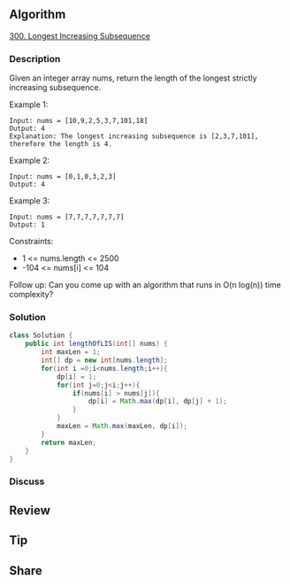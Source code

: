 ## Algorithm

[300. Longest Increasing Subsequence](https://leetcode.com/problems/longest-increasing-subsequence/)

### Description

Given an integer array nums, return the length of the longest strictly increasing subsequence.

Example 1:

```
Input: nums = [10,9,2,5,3,7,101,18]
Output: 4
Explanation: The longest increasing subsequence is [2,3,7,101], therefore the length is 4.
```

Example 2:

```
Input: nums = [0,1,0,3,2,3]
Output: 4
```

Example 3:

```
Input: nums = [7,7,7,7,7,7,7]
Output: 1
```

Constraints:

- 1 <= nums.length <= 2500
- -104 <= nums[i] <= 104

Follow up: Can you come up with an algorithm that runs in O(n log(n)) time complexity?

### Solution

```java
class Solution {
    public int lengthOfLIS(int[] nums) {
        int maxLen = 1;
        int[] dp = new int[nums.length];
        for(int i =0;i<nums.length;i++){
            dp[i] = 1;
            for(int j=0;j<i;j++){
                if(nums[i] > nums[j]){
                    dp[i] = Math.max(dp[i], dp[j] + 1);
                }
            }
            maxLen = Math.max(maxLen, dp[i]);
        }
        return maxLen;
    }
}
```

### Discuss

## Review


## Tip


## Share

